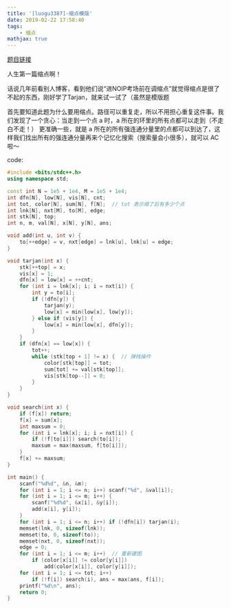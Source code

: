 ```yaml
---
title: '[luogu3387]-缩点模版'
date: 2019-02-22 17:58:40
tags: 
    - 缩点
mathjax: true
---
```


[题目链接](https://www.luogu.org/problemnew/show/P3387)

人生第一篇缩点啊！

话说几年前看别人博客，看到他们说“进NOIP考场前在调缩点”就觉得缩点是很了不起的东西，刚好学了Tarjan，就来试一试了（虽然是模版题

首先要知道此题为什么要用缩点。路径可以重复走，所以不用担心重复这件事。我们发现了一个贪心：当走到一个点 a 时，a 所在的环里的所有点都可以走到（不走白不走！） 更准确一些，就是 a 所在的所有强连通分量里的点都可以到达了，这样我们找出所有的强连通分量再来个记忆化搜索（搜索量会小很多），就可以 AC 啦～

code:
``` c++
#include <bits/stdc++.h>
using namespace std;

const int N = 1e5 + 1e4, M = 1e5 + 1e4;
int dfn[N], low[N], vis[N], cnt;
int tot, color[N], sum[N], f[N];  // tot 表示缩了后有多少个点
int lnk[N], nxt[M], to[M], edge;
int stk[N], top;
int n, m, val[N], x[N], y[N], ans;

void add(int u, int v) {
    to[++edge] = v, nxt[edge] = lnk[u], lnk[u] = edge;
}

void tarjan(int x) {
    stk[++top] = x;
    vis[x] = 1;
    dfn[x] = low[x] = ++cnt;
    for (int i = lnk[x]; i; i = nxt[i]) {
        int y = to[i];
        if (!dfn[y]) {
            tarjan(y);
            low[x] = min(low[x], low[y]);
        } else if (vis[y]) {
            low[x] = min(low[x], dfn[y]);
        }
    }
    if (dfn[x] == low[x]) {
        tot++;
        while (stk[top + 1] != x) {  // 弹栈操作
            color[stk[top]] = tot;
            sum[tot] += val[stk[top]];
            vis[stk[top--]] = 0;
        }
    }
}

void search(int x) {
    if (f[x]) return;
    f[x] = sum[x];
    int maxsum = 0;
    for (int i = lnk[x]; i; i = nxt[i]) {
        if (!f[to[i]]) search(to[i]);
        maxsum = max(maxsum, f[to[i]]);
    }
    f[x] += maxsum;
}

int main() {
    scanf("%d%d", &n, &m);
    for (int i = 1; i <= n; i++) scanf("%d", &val[i]);
    for (int i = 1; i <= m; i++) {
        scanf("%d%d", &x[i], &y[i]);
        add(x[i], y[i]);
    }
    for (int i = 1; i <= n; i++) if (!dfn[i]) tarjan(i);
    memset(lnk, 0, sizeof(lnk));
    memset(to, 0, sizeof(to));
    memset(nxt, 0, sizeof(nxt));
    edge = 0;
    for (int i = 1; i <= m; i++)  // 重新建图
        if (color[x[i]] != color[y[i]])
            add(color[x[i]], color[y[i]]);
    for (int i = 1; i <= tot; i++)
        if (!f[i]) search(i), ans = max(ans, f[i]);
    printf("%d\n", ans);
    return 0;
}
```